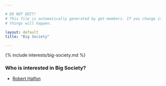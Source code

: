 ```yaml
---

# DO NOT EDIT!
# This file is automatically generated by get-members. If you change it, bad
# things will happen.

layout: default
title: "Big Society"

---
```


{% include interests/big-society.md %}

### Who is interested in Big Society?


* [Robert Halfon](/members/robert-halfon.html)
